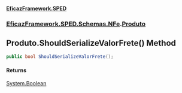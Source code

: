 #### [EficazFramework.SPED](EficazFrameworkSPED.md 'EficazFramework SPED')
### [EficazFramework.SPED.Schemas.NFe](EficazFramework.SPED.Schemas.NFe.md 'EficazFramework.SPED.Schemas.NFe').[Produto](EficazFramework.SPED.Schemas.NFe/Produto.md 'EficazFramework.SPED.Schemas.NFe.Produto')

## Produto.ShouldSerializeValorFrete() Method

```csharp
public bool ShouldSerializeValorFrete();
```

#### Returns
[System.Boolean](https://docs.microsoft.com/en-us/dotnet/api/System.Boolean 'System.Boolean')